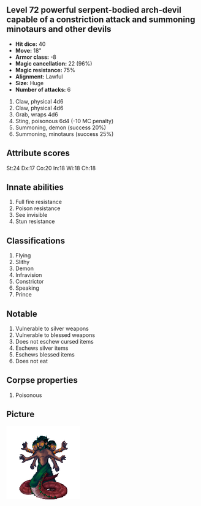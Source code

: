 ## Level 72 powerful serpent-bodied arch-devil capable of a constriction attack and summoning minotaurs and other devils

- **Hit dice:** 40
- **Move:** 18"
- **Armor class:** -8
- **Magic cancellation:** 22 (96%)
- **Magic resistance:** 75%
- **Alignment:** Lawful
- **Size:** Huge
- **Number of attacks:** 6
1. Claw, physical 4d6
2. Claw, physical 4d6
3. Grab, wraps 4d6
4. Sting, poisonous 6d4 (-10 MC penalty)
5. Summoning, demon (success 20%)
6. Summoning, minotaurs (success 25%)

## Attribute scores

St:24 Dx:17 Co:20 In:18 Wi:18 Ch:18

## Innate abilities

1. Full fire resistance
2. Poison resistance
3. See invisible
4. Stun resistance

## Classifications

1. Flying
2. Slithy
3. Demon
4. Infravision
5. Constrictor
6. Speaking
7. Prince

## Notable

1. Vulnerable to silver weapons
2. Vulnerable to blessed weapons
3. Does not eschew cursed items
4. Eschews silver items
5. Eschews blessed items
6. Does not eat

## Corpse properties

1. Poisonous

## Picture

![Geryon](https://github.com/hyvanmielenpelit/GnollHackTileSet/blob/main/Monsters/geryon/geryon.png?raw=true)
